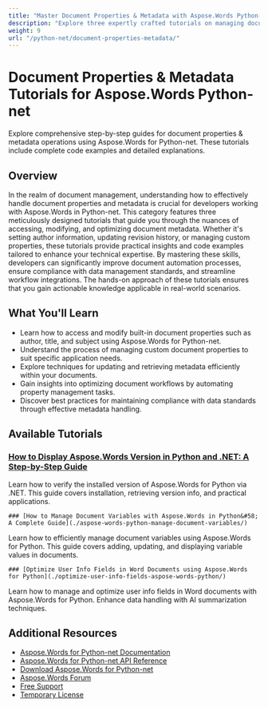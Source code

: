 ```yaml
---
title: "Master Document Properties & Metadata with Aspose.Words Python-net Tutorials"
description: "Explore three expertly crafted tutorials on managing document properties and metadata using Aspose.Words for Python-net. Enhance your skills in manipulating essential document attributes."
weight: 9
url: "/python-net/document-properties-metadata/"
---
```

# Document Properties & Metadata Tutorials for Aspose.Words Python-net

Explore comprehensive step-by-step guides for document properties & metadata operations using Aspose.Words for Python-net. These tutorials include complete code examples and detailed explanations.

## Overview

In the realm of document management, understanding how to effectively handle document properties and metadata is crucial for developers working with Aspose.Words in Python-net. This category features three meticulously designed tutorials that guide you through the nuances of accessing, modifying, and optimizing document metadata. Whether it's setting author information, updating revision history, or managing custom properties, these tutorials provide practical insights and code examples tailored to enhance your technical expertise. By mastering these skills, developers can significantly improve document automation processes, ensure compliance with data management standards, and streamline workflow integrations. The hands-on approach of these tutorials ensures that you gain actionable knowledge applicable in real-world scenarios.

## What You'll Learn

- Learn how to access and modify built-in document properties such as author, title, and subject using Aspose.Words for Python-net.
- Understand the process of managing custom document properties to suit specific application needs.
- Explore techniques for updating and retrieving metadata efficiently within your documents.
- Gain insights into optimizing document workflows by automating property management tasks.
- Discover best practices for maintaining compliance with data standards through effective metadata handling.

## Available Tutorials

### [How to Display Aspose.Words Version in Python and .NET&#58; A Step-by-Step Guide](./display-aspose-words-version-python-net/)
Learn how to verify the installed version of Aspose.Words for Python via .NET. This guide covers installation, retrieving version info, and practical applications.

    ### [How to Manage Document Variables with Aspose.Words in Python&#58; A Complete Guide](./aspose-words-python-manage-document-variables/)
Learn how to efficiently manage document variables using Aspose.Words for Python. This guide covers adding, updating, and displaying variable values in documents.

    ### [Optimize User Info Fields in Word Documents using Aspose.Words for Python](./optimize-user-info-fields-aspose-words-python/)
Learn how to manage and optimize user info fields in Word documents with Aspose.Words for Python. Enhance data handling with AI summarization techniques.

## Additional Resources

- [Aspose.Words for Python-net Documentation](https://docs.aspose.com/words/python-net/)
- [Aspose.Words for Python-net API Reference](https://reference.aspose.com/words/python-net/)
- [Download Aspose.Words for Python-net](https://releases.aspose.com/words/python-net/)
- [Aspose.Words Forum](https://forum.aspose.com/c/words/8)
- [Free Support](https://forum.aspose.com/)
- [Temporary License](https://purchase.aspose.com/temporary-license/)